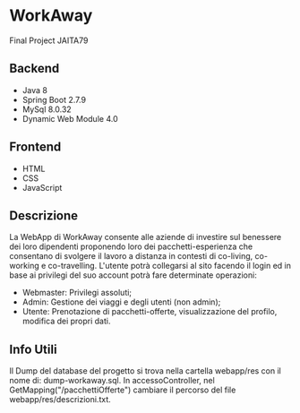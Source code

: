 # WorkAway
Final Project JAITA79
## Backend
- Java 8
- Spring Boot 2.7.9
- MySql 8.0.32
- Dynamic Web Module 4.0

## Frontend
- HTML
- CSS
- JavaScript

## Descrizione
La WebApp di WorkAway consente alle aziende di investire sul benessere dei loro dipendenti proponendo loro dei pacchetti-esperienza che consentano di svolgere il lavoro a distanza in contesti di co-living, co-working e co-travelling.
L'utente potrà collegarsi al sito facendo il login ed in base ai privilegi del suo account potrà fare determinate operazioni: 
- Webmaster: Privilegi assoluti;
- Admin: Gestione dei viaggi e degli utenti (non admin);
- Utente: Prenotazione di pacchetti-offerte, visualizzazione del profilo, modifica dei propri dati.

## Info Utili
Il Dump del database del progetto si trova nella cartella webapp/res con il nome di: dump-workaway.sql.
In accessoController, nel GetMapping("/pacchettiOfferte") cambiare il percorso del file webapp/res/descrizioni.txt.
